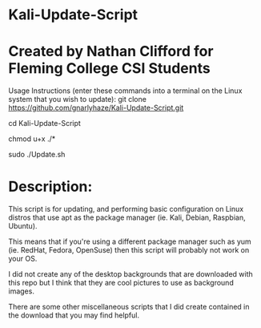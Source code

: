 # Kali-Update-Script

# Created by Nathan Clifford for Fleming College CSI Students

Usage Instructions (enter these commands into a terminal on the Linux system that you wish to update):
git clone https://github.com/gnarlyhaze/Kali-Update-Script.git 

cd Kali-Update-Script

chmod u+x ./*

sudo ./Update.sh

# Description:
This script is for updating, and performing basic configuration on Linux distros that use apt as the package manager (ie. Kali, Debian, Raspbian, Ubuntu).

This means that if you're using a different package manager such as yum (ie. RedHat, Fedora, OpenSuse) then this script will probably not work on your OS.

I did not create any of the desktop backgrounds that are downloaded with this repo but I think that they are cool pictures to use as background images.

There are some other miscellaneous scripts that I did create contained in the download that you may find helpful. 
